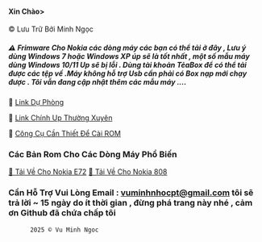 #### Xin Chào> 

© Lưu Trữ Bởi Minh Ngọc

##### ⚠️ Frimware Cho Nokia các dòng máy các bạn có thể tải ở đây , Lưu ý dùng Windows 7 hoặc Windows XP úp sẽ là tốt nhất , một số mẫu máy dùng Windows 10/11 Up sẽ bị lỗi . Dùng tài khoản TẻaBox để có thể tải được các tệp về .Máy không hỗ trợ Usb cần phải có Box nạp mới chạy được . Tôi vẫn đang cập nhật thêm các mẫu máy ....

🧩 [Link Dự Phòng](https://www.mediafire.com/folder/pzuviltbxeiuu/Rom_nokia)

🧩 [Link Chính Up Thường Xuyên](https://terabox.link/s/1oqn1aTz0SfzYb09y81K0ow)

🧩 [Công Cụ Cần Thiết Để Cài ROM](https://terabox.link/s/1O7zkpydinKov69Q1xOcNOw)

### Các Bản Rom Cho Các Dòng Máy Phổ Biến 

[💽 Tải Về Cho Nokia E72](https://www.mediafire.com/folder/h8cmzh5h1ok5d/Nokia_E72)
[💽 Tải Về Cho Nokia 808](https://www.mediafire.com/folder/qafcyoy6z83ix/Nokia_808)

### Cần Hỗ Trợ Vui Lòng Email : vuminhnhocpt@gmail.com tôi sẽ trả lời ~ 15 ngày do ít thời gian , đừng phá trang này nhé , cảm ơn Github đã chứa chấp tôi




   
      
      
      
          2025 © Vu Minh Ngoc 
